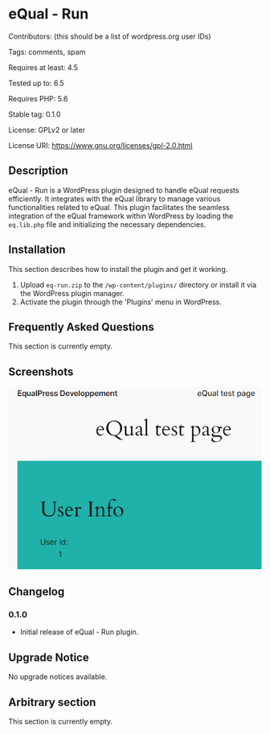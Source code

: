 # eQual - Run

Contributors: (this should be a list of wordpress.org user IDs)

Tags: comments, spam

Requires at least: 4.5

Tested up to: 6.5

Requires PHP: 5.6

Stable tag: 0.1.0

License: GPLv2 or later

License URI: https://www.gnu.org/licenses/gpl-2.0.html

## Description

eQual - Run is a WordPress plugin designed to handle eQual requests efficiently. It integrates with the eQual library to
manage various functionalities related to eQual. This plugin facilitates the seamless integration of the eQual framework
within WordPress by loading the `eq.lib.php` file and initializing the necessary dependencies.

## Installation

This section describes how to install the plugin and get it working.

1. Upload `eq-run.zip` to the `/wp-content/plugins/` directory or install it via the WordPress plugin manager.
2. Activate the plugin through the 'Plugins' menu in WordPress.

## Frequently Asked Questions

This section is currently empty.

## Screenshots

![](./doc/images/poster.png)

## Changelog

### 0.1.0

- Initial release of eQual - Run plugin.

## Upgrade Notice

No upgrade notices available.

## Arbitrary section

This section is currently empty.
